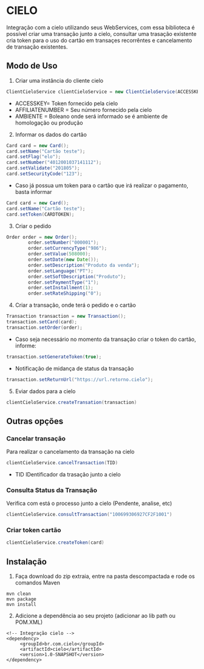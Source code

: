 # CIELO

Integração com a cielo utilizando seus WebServices, 
com essa biblioteca é possível criar uma transação junto a cielo, consultar uma trasação existente cria token para o uso do cartão em transaçes recorrêntes e cancelamento de transação existentes.

## Modo de Uso

1. Criar uma instância do cliente cielo

```java
ClientCieloService clientCieloService = new ClientCieloService(ACCESSKEY,AFFILIATENUMBER,AMBIENTE);
```
- ACCESSKEY= Token fornecido pela cielo
- AFFILIATENUMBER = Seu número fornecido pela cielo
- AMBIENTE = Boleano onde será informado se é ambiente de homologação ou produção


2. Informar os dados do cartão
```java
Card card = new Card();
card.setName("Cartão teste");
card.setFlag("elo");
card.setNumber("4012001037141112");
card.setValidate("201805");
card.setSecurityCode("123");
```
- Caso já possua um token para o cartão que irá realizar o pagamento, basta informar 
```java
Card card = new Card();
card.setName("Cartão teste");
card.setToken(CARDTOKEN);
```

3. Criar o pedido
```java
Order order = new Order();
		order.setNumber("000001");
		order.setCurrencyType("986");
		order.setValue(508000);
		order.setDate(new Date());
		order.setDescription("Produto da venda");
		order.setLanguage("PT");
		order.setSoftDescription("Produto");
		order.setPaymentType("1");
		order.setInstallment(1);
		order.setRateShipping("0");
 ```
 
 4. Criar a transação, onde terá o pedido e o cartão
```java
Transaction transaction = new Transaction();
transaction.setCard(card);
transaction.setOrder(order);
```
- Caso seja necessário no momento da transação criar o token do cartão, informe: 
```java
transaction.setGenerateToken(true);
```

- Notificação de midança de status da transação
```java 
transaction.setReturnUrl("https://url.retorno.cielo");
```

5. Eviar dados para a cielo
```java
clientCieloService.createTransation(transaction)
```

## Outras opções
### Cancelar transação
Para realizar o cancelamento da transação na cielo

```java
clientCieloService.cancelTransaction(TID)
```

- TID IDentificador da trasação junto a cielo

### Consulta Status da Transação
Verifica com está o processo junto a cielo (Pendente, analise, etc)

```java
clientCieloService.consultTransaction("100699306927CF2F1001")
```

### Criar token cartão
```java
clientCieloService.createToken(card)
```

## Instalação

1. Faça download do zip extraia, entre na pasta descompactada e rode os comandos Maven
```
mvn clean
mvn package
mvn install
```
2. Adicione a dependência ao seu projeto (adicionar ao lib path ou POM.XML)
```maven
<!-- Integração cielo -->
<dependency>
     <groupId>br.com.cielo</groupId>
     <artifactId>cielo</artifactId>
     <version>1.0-SNAPSHOT</version>
</dependency>
```

